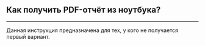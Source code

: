 ## Как получить PDF-отчёт из ноутбука?
---
Данная инструкция предназначена для тех, у кого не получается первый вариант.
